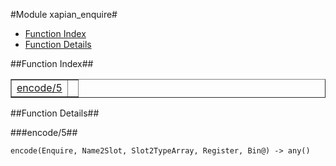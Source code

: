 

#Module xapian_enquire#
* [Function Index](#index)
* [Function Details](#functions)




<a name="index"></a>

##Function Index##


<table width="100%" border="1" cellspacing="0" cellpadding="2" summary="function index"><tr><td valign="top"><a href="#encode-5">encode/5</a></td><td></td></tr></table>


<a name="functions"></a>

##Function Details##

<a name="encode-5"></a>

###encode/5##




`encode(Enquire, Name2Slot, Slot2TypeArray, Register, Bin@) -> any()`

